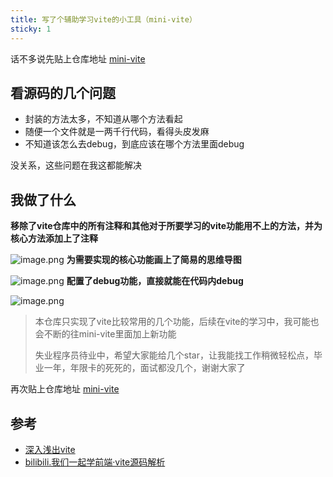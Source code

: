 ```yaml
---
title: 写了个辅助学习vite的小工具（mini-vite）
sticky: 1
---
```


话不多说先贴上仓库地址 [mini-vite](https://github.com/lyk990/mini-vite)

## 看源码的几个问题

*   封装的方法太多，不知道从哪个方法看起
*   随便一个文件就是一两千行代码，看得头皮发麻
*   不知道该怎么去debug，到底应该在哪个方法里面debug

没关系，这些问题在我这都能解决

## 我做了什么

**移除了vite仓库中的所有注释和其他对于所要学习的vite功能用不上的方法，并为核心方法添加上了注释**

![image.png](https://p3-juejin.byteimg.com/tos-cn-i-k3u1fbpfcp/7db7ceded8814fe0aab77fa2ea09eee9~tplv-k3u1fbpfcp-watermark.image?)
**为需要实现的核心功能画上了简易的思维导图**

![image.png](https://p9-juejin.byteimg.com/tos-cn-i-k3u1fbpfcp/23e7e3ce9f0a4019880e28b25b82395e~tplv-k3u1fbpfcp-watermark.image?)
**配置了debug功能，直接就能在代码内debug**

![image.png](https://p1-juejin.byteimg.com/tos-cn-i-k3u1fbpfcp/4e344d2d22da4870a4aa7513b531abde~tplv-k3u1fbpfcp-watermark.image?)

> 本仓库只实现了vite比较常用的几个功能，后续在vite的学习中，我可能也会不断的往mini-vite里面加上新功能
>
> 失业程序员待业中，希望大家能给几个star，让我能找工作稍微轻松点，毕业一年，年限卡的死死的，面试都没几个，谢谢大家了

再次贴上仓库地址 [mini-vite](https://github.com/lyk990/mini-vite)

## 参考

*   [深入浅出vite](https://juejin.cn/book/7050063811973218341?scrollMenuIndex=1)
*   [bilibili.我们一起学前端·vite源码解析](https://space.bilibili.com/329245232/channel/collectiondetail?sid=1181310)

